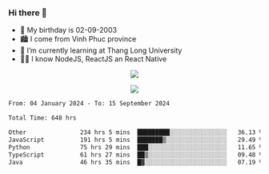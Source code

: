 ### Hi there 👋
- 🎂 My birthday is 02-09-2003
- 🏙️ I come from Vinh Phuc province
- 🌱 I’m currently learning at Thang Long University
- 🧑‍💻 I know NodeJS, ReactJS an React Native
<p align="center"><img src="https://github-readme-stats.vercel.app/api?username=tmquang0209&show_icons=true&theme=gradient"></p>
<p align="center"><img src="https://github-readme-stats.vercel.app/api/top-langs/?username=tmquang0209&hide=scss,css&langs_count=10"></p>
<!--START_SECTION:waka-->

```txt
From: 04 January 2024 - To: 15 September 2024

Total Time: 648 hrs

Other               234 hrs 5 mins  █████████░░░░░░░░░░░░░░░░   36.13 %
JavaScript          191 hrs 5 mins  ███████▒░░░░░░░░░░░░░░░░░   29.49 %
Python              75 hrs 29 mins  ███░░░░░░░░░░░░░░░░░░░░░░   11.65 %
TypeScript          61 hrs 27 mins  ██▒░░░░░░░░░░░░░░░░░░░░░░   09.48 %
Java                46 hrs 35 mins  █▓░░░░░░░░░░░░░░░░░░░░░░░   07.19 %
```

<!--END_SECTION:waka-->
